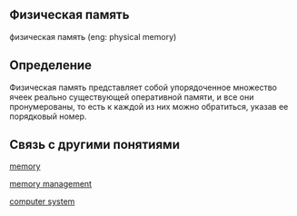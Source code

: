 ## Физическая память
физическая память (eng: physical memory) 

## Определение
Физическая память представляет собой упорядоченное множество ячеек реально существующей оперативной памяти, и все они пронумерованы, то есть к каждой из них можно обратиться, указав ее порядковый номер.

## Cвязь с другими понятиями 

[memory](https://github.com/vernikkkkkkkkkkkkkkkkkkk/concept/blob/main/virtual%20machines/memory%20management/memory.md)

[memory management](https://github.com/vernikkkkkkkkkkkkkkkkkkk/concept/blob/main/virtual%20machines/memory%20management/memory%20management.md)

[computer system](https://github.com/vernikkkkkkkkkkkkkkkkkkk/concept/blob/main/virtual%20machines/memory%20management/computer%20system.md)

